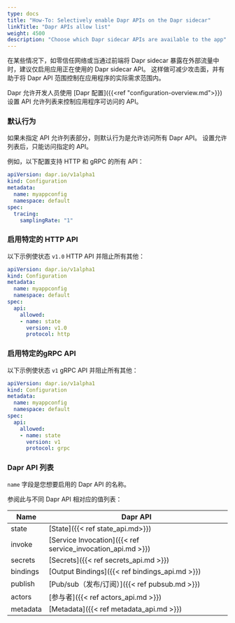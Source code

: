 ```yaml
---
type: docs
title: "How-To: Selectively enable Dapr APIs on the Dapr sidecar"
linkTitle: "Dapr APIs allow list"
weight: 4500
description: "Choose which Dapr sidecar APIs are available to the app"
---
```


在某些情况下，如零信任网络或当通过前端将 Dapr sidecar 暴露在外部流量中时，建议仅启用应用正在使用的 Dapr sidecar API。 这样做可减少攻击面，并有助于将 Dapr API 范围控制在应用程序的实际需求范围内。

Dapr 允许开发人员使用 [Dapr 配置]({{<ref "configuration-overview.md">}})设置 API 允许列表来控制应用程序可访问的 API。

### 默认行为

如果未指定 API 允许列表部分，则默认行为是允许访问所有 Dapr API。 设置允许列表后，只能访问指定的 API。

例如，以下配置支持 HTTP 和 gRPC 的所有 API：

```yaml
apiVersion: dapr.io/v1alpha1
kind: Configuration
metadata:
  name: myappconfig
  namespace: default
spec:
  tracing:
    samplingRate: "1"
```

### 启用特定的 HTTP API

以下示例使状态 `v1.0` HTTP API 并阻止所有其他：

```yaml
apiVersion: dapr.io/v1alpha1
kind: Configuration
metadata:
  name: myappconfig
  namespace: default
spec:
  api:
    allowed:
    - name: state
      version: v1.0
      protocol: http
```

### 启用特定的gRPC API

以下示例使状态 `v1` gRPC API 并阻止所有其他：

```yaml
apiVersion: dapr.io/v1alpha1
kind: Configuration
metadata:
  name: myappconfig
  namespace: default
spec:
  api:
    allowed:
    - name: state
      version: v1
      protocol: grpc
```

### Dapr API 列表

`name` 字段是您想要启用的 Dapr API 的名称。

参阅此与不同 Dapr API 相对应的值列表：

| Name     | Dapr API                                                    |
| -------- | ----------------------------------------------------------- |
| state    | [State]({{< ref state_api.md>}})                            |
| invoke   | [Service Invocation]({{< ref service_invocation_api.md >}}) |
| secrets  | [Secrets]({{< ref secrets_api.md >}})                       |
| bindings | [Output Bindings]({{< ref bindings_api.md >}})              |
| publish  | [Pub/sub（发布/订阅）]({{< ref pubsub.md >}})                     |
| actors   | [参与者]({{< ref actors_api.md >}})                            |
| metadata | [Metadata]({{< ref metadata_api.md >}})                     |
